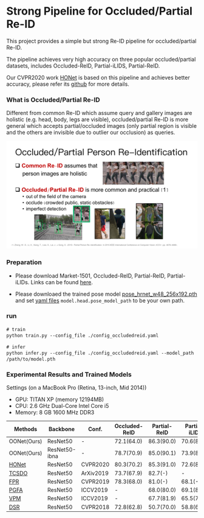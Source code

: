 # Strong Pipeline for Occluded/Partial Re-ID 

This project provides a simple but strong Re-ID pipeline for occluded/partial Re-ID.

The pipeline achieves very high accuracy on three popular occluded/partial datasets, 
includes Occluded-ReID, Partial-iLIDS, Partial-ReID.

Our CVPR2020 work [HONet](http://openaccess.thecvf.com/content_CVPR_2020/html/Wang_High-Order_Information_Matters_Learning_Relation_and_Topology_for_Occluded_Person_CVPR_2020_paper.html) is based on this pipeline and achieves better accuracy,
please refer its [github](https://github.com/wangguanan/HOReID) for more details.


### What is Occluded/Partial Re-ID

Different from common Re-ID which assume query and gallery images are holistic (e.g. head, body, legs are visible),
occluded/partial Re-ID is more general which accepts partial/occluded images (only partial region is visible and the others are invisible due to outlier our occlusion) as queries.

![](./images/background.png)


### Preparation

* Please download 
Market-1501, Occluded-ReID, Partial-ReID, Partial-iLIDs.
Links can be found [here](../../reid_datasets.md).

* Please downloaed
the trained pose model [pose_hrnet_w48_256x192.pth](https://drive.google.com/drive/folders/1hOTihvbyIxsm5ygDpbUuJ7O_tzv4oXjC) 
and set [yaml files](./configs) ```model.head.pose_model_path``` to be your own path.


### run

```
# train
python train.py --config_file ./config_occludedreid.yaml
``` 

```
# infer
python infer.py --config_file ./config_occludedreid.yaml --model_path /path/to/model.pth
```


### Experimental Results and Trained Models

Settings (on a MacBook Pro (Retina, 13-inch, Mid 2014))
- GPU: TITAN XP (memory 12194MB)
- CPU: 2.6 GHz Dual-Core Intel Core i5
- Memory: 8 GB 1600 MHz DDR3


| Methods                                                                                                                                                                    | Backbone      | Conf.     | Occluded-ReID | Partial-ReID | Partial-iLIDs | Github/Model                                                                    |
|----------------------------------------------------------------------------------------------------------------------------------------------------------------------------|---------------|-----------|---------------|--------------|---------------|---------------------------------------------------------------------------------|
| OONet(Ours)                                                                                                                                                                | ResNet50      | -         | 72.1(64.0)    | 86.3(90.0)   | 70.6(82.0)    | [model](https://drive.google.com/file/d/18cCDer4paf4t8gkReuj18qFxG5Y4dTFO/view?usp=sharing)                                                                       |
| OONet(Ours)                                                                                                                                                                | ResNet50-ibna | -         | 78.7(70.9)    | 85.0(90.1)   | 73.9(83.0)    | [model](https://drive.google.com/file/d/1C-TqUT7cLmOLQb2G2dB7_1DXqIEKQ_HY/view?usp=sharing)                                                                       |
| [HONet](https://openaccess.thecvf.com/content_CVPR_2020/papers/Wang_High-Order_Information_Matters_Learning_Relation_and_Topology_for_Occluded_Person_CVPR_2020_paper.pdf) | ResNet50      | CVPR2020  | 80.3(70.2)    | 85.3(91.0)   | 72.6(86.4)    | [github](https://github.com/wangguanan/HOReID)                                  |
| [TCSDO](https://arxiv.org/abs/1907.03253)                                                                                                                                  | ResNet50      | ArXiv2019 | 73.7(67.9)    | 82.7(-)      | -             | -                                                                               |
| [FPR](https://arxiv.org/abs/1904.04975)                                                                                                                                    | ResNet50      | CVPR2019  | 78.3(68.0)    | 81.0(-)      | 68.1(-)       | -                                                                               |
| [PGFA](https://yu-wu.net/pdf/ICCV2019_Occluded-reID.pdf)                                                                                                                   | ResNet50      | ICCV2019  | -             | 68.0(80.0)   | 69.1(80.9)    | -                                                                               |
| [VPM](https://openaccess.thecvf.com/content_CVPR_2019/papers/Sun_Perceive_Where_to_Focus_Learning_Visibility-Aware_Part-Level_Features_for_Partial_CVPR_2019_paper.pdf)    | ResNet50      | ICCV2019  | -             | 67.7(81.9)   | 65.5(74.8)    | -                                                                               |
| [DSR](https://arxiv.org/abs/1801.00881)                                                                                                                                    | ResNet50      | CVPR2018  | 72.8(62.8)    | 50.7(70.0)   | 58.8(67.2)    | [github](https://github.com/JDAI-CV/fast-reid/tree/master/projects/PartialReID) |
